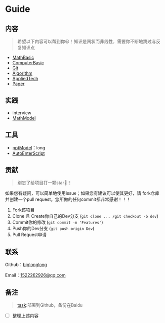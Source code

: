 # Guide



## 内容

>  希望以下内容可以帮到你:smiley:！知识是网状而非线性，需要你不断地跳过与反复知识点

- [MathBasic](https://github.com/biglonglong/MathBasic)
- [ComputerBasic](https://github.com/biglonglong/ComputerBasic)
- [Git](https://github.com/biglonglong/Git)
- [Algorithm](https://github.com/biglonglong/Algorithm)
- [AppliedTech](https://github.com/biglonglong/AppliedTech)
- [Paper](https://github.com/biglonglong/Paper)



## 实践

- interview
- [MathModel](https://github.com/biglonglong/MathModel)



## 工具

- [pptModel](https://pan.baidu.com/s/1mPTyGxeE8ybCbypOWA7z7g)：long
- [AutoEnterScript](https://github.com/OutlierStar/AutoEnterScript)



## 贡献

> 别忘了给项目打一颗star:star2:！

如果您有疑问，可以简单地使用issue；如果您有建议可以使其更好，请 fork仓库并创建一个pull request。您所做的任何commit都非常感谢！！！

1. Fork该项目
2. Clone 且 Create你自己的Dev分支 (`git clone ... /git checkout -b dev`)
3. Commit你的修改 (`git commit -m 'Features'`)
4. Push你的Dev分支 (`git push origin Dev`)
5. Pull Request申请



## 联系

Github：[biglonglong](https://github.com/biglonglong)

Email：[1522262926@qq.com](mailto:1522262926@qq.com)



## 备注

> [task](./task.md):部署到Github，备份在Baidu

- [ ] 整理上述内容
